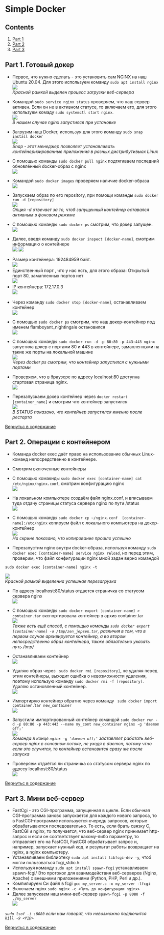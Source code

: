 # Simple Docker


## Contents  
1. [Part 1](#part-1-готовый-докер)  
2. [Part 2](#part-2-операции-с-контейнером) 
3. [Part 3](#part-3-мини-веб-сервер)

## Part 1. Готовый докер  
* Первое, что нужно сделать - это установить сам NGINX на наш Ubuntu 20.04. Для этого используем команду ```sudo apt install nginx```  
![](pic/pic1.png)  
*Красной рамкой выделен процесс загрузки веб-сервера*  

* Командой ```sudo service nginx status``` проверяем, что наш сервер активен. Если он не в активном статусе, то включаем его, для этого используем комаду ```sudo systemctl start nginx```.  
![](pic/pic2.png)  
*В нашем случае nginx запустился при установке*

* Загрузим наш Docker, используя для этого команду ```sudo snap install docker```  
![](pic/pic4.png)  
*Snap - этот менеджер позволяет устанавливать контейнеризированные приложения в разных дистрибутивыах Linux*  

* С помощью команды ```sudo docker pull nginx``` подтягиваем последний обновлённый docker-образ с nginx  
![](pic/pic3.png)  

* Командой ```sudo docker images``` проверяем наличие docker-образа  
![](pic/pic5.png)   

* Запускаем образ по его repository, при помощи команды ```sudo docker run -d [repository]```   
![](pic/pic6.png)  
*Опция -d отвечает за то, чтоб запущенный контейнер оставался активным в фоновом режиме*  

* С помощью команды ```sudo docker ps``` смотрим, что докер запущен.  
![](pic/pic7.png)  

* Далее, введя команду ```sudo docker inspect [docker-name]```, смотрим информацию о контейнере  
![](pic/pic8.png)  ![](pic/pic,.,.png) 

- Размер контейнера: 192484959 байт.  
![](pic/pic10.png)  
- Единственный порт , что у нас есть, для этого образа: Открытый порт 80, замапленных портов нет  
![](pic/pic11.png)  
- IP контейнера: 172.17.0.3   
![](pic/pic12.png)  

* Через команду ```sudo docker stop [docker-name]```, останавливаем контейнер  
![](pic/pic13.png)  

* С помощью ```sudo docker ps``` смотрим, что наш докер-контейнер под именем flamboyant_nightingale остановился  
![](pic/pic14.png)  

* С помощью команды ```sudo docker run -d -p 80:80 -p 443:443 nginx``` запустила докер с портами 80 и 443 в контейнере, замапленными на такие же порты на локальной машине  
![](pic/pic15.png)  
*Через docker ps смотрим, что контейнер запустился с нужными портами*  

* Проверяем, что в браузере по адресу localhost:80 доступна стартовая страница nginx.  
![](pic/pic16.png)  

* Перезапускаем докер контейнер через ```docker restart [container_name]``` и смотрим что контейнер запустился  
![](pic/pic17.png)  
*В STATUS показано, что контейнер запустился именно после рестарта*  

[Вернутьс в содержание](#contents)  

## Part 2. Операции с контейнером  

* Команда docker exec даёт право на использование обычных Linux-команд непосредственно в контейнере.  
* Смотрим включенные контейнеры  
* С помощью комакнды ```sudo docker exec [container-name] cat /etc/nginx/nginx.conf```, смотрим конфигурацию nginx  
![](pic/pic18.png)  

* На локальном компьютере создаём файл nginx.conf, и вписываем туда отдачу страницы статуса сервера nginx по пути /status  
![](pic/pic19.png)  

* С помощью команды ```sudo docker cp ~/nginx.conf  [container-name]:/etc/nginx``` копируем файл с локального компьютера на докер-контейнер  
![](pic/pic20.png)  
*На скрине показано, что копирование прошло успешно*  

* Перезапустим nginx внутри docker-образа, используя команду ```sudo docker exec [container-name] service nginx reload```, но перед этим, проверим, что файл конфигурации nginx мной задан верно командой   

```  
sudo docker exec [container-name] nginx -t  

```  

![](pic/pic21.png)  
*Красной рамкой виделенна успешная перезагрузка*  

* По адресу localhost:80/status отдается страничка со статусом сервера nginx  
![](pic/pic22.png)  

* С помощью команды ```sudo docker export [container-name] > container.tar``` экспортировала контейнер в архив container.tar  
![](pic/pic23.png)  
*Также есть ещё способ, с помощью команды ```sudo docker export [container-name] -o /tmp/zen_jepsen.tar```, различия в том, что в первом случае архивируется контейнер, а во втором непосредственно образ контейнера, также обязательно указать путь /tmp/*  

* Останавливаем контейнер  
![](pic/pic24.png)  

* Удаляю образ через ``` sudo docker rmi [repository]```, не удаляя перед этим контейнеры, выходит ошибка о невозможности удаления, поэтому использую команду ```sudo docker rmi -f [repository]```. Удаляю остановленный контейнер.  
![](pic/pic25.png)  

* Импортирую контейнер обратно через команду ``` sudo docker import container.tar new_container```  
![](pic/pic26.png)  

* Запустили импортированный контейнер командой ```sudo docker run -d -p 80:80 -p 443:443 --name my_cont new_container nginx -g 'daemon off;'```    
![](pic/pic27.png)  
*Команда в конце ```nginx -g 'daemon off;'``` заставляет работать веб-сервер nginx в соновном потоке, не уходя в daemon, потому чтно если это случится, то контейнер остановится сразу же после запуска*  

* Проверяем отдаётся ли страничка со статусом сервера nginx по адресу localhost:80/status  
![](pic/pic28.png) 

[Вернутьс в содержание](#contents)  

## Part 3. Мини веб-сервер  

* FastCgi - это CGI-программа, запущенная в цикле. Если обычная CGI-программа заново запускается для каждого нового запроса, то в FastCGI-программе используется очередь запросов, которые обрабатываются последовательно. То есть, если брать связку C, FastCGI и nginx, то получается, что веб-сервер nginx принимает http-запрос и если он соответствует какому-либо параметру, то отправляет его на FastCGI, FastCGI обрабатывает запрос и, например, запускает нужный код, и результат работы возвращает на nginx, а nginx компьютеру.  
* Устанавливаем библиотеку ```sudo apt install libfcgi-dev -y```, чтоб могли пользоваться fcgi_stdio.h  
* Используя команду ```sudo apt install spawn-fcgi``` устанавливаем spawn-fcgi/ Это протокол для взаимодействия веб-серверов (Nginx, Apache) с внешними приложениями (Python, PHP, Perl и др.).  
* Компилируем Си файл в fcgi ```gcc my_server.c -o my_server -lfcgi```  
* Включаем nginx ```sudo nginx -c <Путь до конфигурации nginx>```  
* Далее запускаем наш мини-веб-сервер  ```spawn-fcgi -p 8080 -f ./my_server```  
![](pic/pic29.png)  

*```sudo lsof -i :8080``` если нам говорят, что невозможно подлючится*  
*```kill -9 <PID>```* 

[Вернутьс в содержание](#contents) 